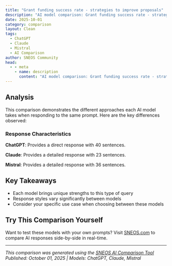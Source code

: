 ```yaml
---
title: "Grant funding success rate - strategies to improve proposals"
description: "AI model comparison: Grant funding success rate - strategies to improve proposals..."
date: 2025-10-01
category: comparison
layout: Clean
tags:
  - ChatGPT
  - Claude
  - Mistral
  - AI Comparison
author: SNEOS Community
head:
  - - meta
    - name: description
      content: "AI model comparison: Grant funding success rate - strategies to improve proposals..."
---
```


<ChatComparison
  title="Grant funding success rate - strategies to improve proposals"
  prompt="Grant funding success rate - strategies to improve proposals"
  :responses='{
    "ChatGPT": "Improving your grant funding success rate often comes down to submitting well-crafted, compelling proposals that clearly align with the funder\u2019s priorities. Here are several strategies to enhance your grant proposals and boost your chances of success:\n\n### 1. Understand the Funder\u2019s Priorities\n- **Research Thoroughly:** Carefully review the funder\u2019s mission, strategic goals, and previously funded projects.\n- **Align Objectives:** Tailor your proposal so that your project clearly supports the funder\u2019s interests and demonstrates relevance.\n\n### 2. Follow the Guidelines Exactly\n- **Format and Length:** Adhere strictly to formatting, word/page limits, and submission instructions.\n- **Eligibility:** Ensure your organization and project meet eligibility requirements.\n- **Required Documents:** Include all requested attachments and forms.\n\n### 3. Develop a Clear, Compelling Need Statement\n- **Use Data:** Support the need with current, relevant statistics or evidence.\n- **Illustrate Impact:** Describe the problem\u0027s significance and urgency.\n- **Connect Emotionally:** Tell stories or case studies to make the need relatable.\n\n### 4. Define Clear, Measurable Objectives\n- **SMART Objectives:** Specific, Measurable, Achievable, Relevant, Time-bound.\n- **Outcomes vs Outputs:** Focus on the impact (outcomes), not just activities (outputs).\n\n### 5. Detail a Realistic and Feasible Work Plan\n- **Step-by-Step:** Provide a timeline or milestones.\n- **Personnel:** Highlight the qualifications and roles of key team members.\n- **Methodology:** Explain how your approach effectively addresses the problem.\n\n### 6. Budget Clarity and Justification\n- **Detailed Budget:** Break down costs clearly.\n- **Justify Expenses:** Explain how each budget item supports project goals.\n- **Match Funds:** Show any cost-sharing or matching funds if required.\n\n### 7. Demonstrate Organizational Capacity\n- **Track Record:** Highlight past successes and relevant experience.\n- **Infrastructure:** Show you have the systems and resources to manage the grant.\n- **Partnerships:** Include letters of support if collaborating with others.\n\n### 8. Review and Revise Thoroughly\n- **Peer Review:** Ask colleagues or mentors to critique your draft.\n- **Proofreading:** Eliminate typos, jargon, and unclear language.\n- **Consistency:** Ensure all sections align and reinforce your story.\n\n### 9. Submit Early\n- Avoid last-minute submissions to mitigate technical or administrative issues.\n\n### 10. Follow Up and Learn\n- **Feedback:** Request reviewers\u2019 comments to improve future proposals.\n- **Track Results:** Monitor what works and refine your approach.\n\n---\n\n**Additional Tips:**\n- Attend workshops or webinars on grant writing.\n- Use templates or proposal software to organize information.\n- Build relationships with program officers for guidance.\n\nBy incorporating these strategies, your grant proposals will be stronger, clearer, and better positioned to succeed.",
    "Claude": "# Strategies to Improve Grant Proposal Success Rates\n\n## Understanding Success Rates\n- **Overall averages**: 10-20% for most competitive grants\n- **NIH**: ~20% overall, varies by institute (some \u003C10%)\n- **NSF**: 20-25% depending on program\n- **Private foundations**: Highly variable (5-50%)\n\n## Pre-Writing Strategies\n\n### 1. **Strategic Grant Selection**\n- Match your research to funder priorities\n- Check eligibility requirements carefully\n- Consider timing and competition levels\n- Review panel composition and expertise\n\n### 2. **Relationship Building**\n- Attend funder workshops and webinars\n- Network with program officers\n- Connect with successful grant recipients\n- Build collaborations with established researchers\n\n### 3. **Preliminary Work**\n- Gather strong pilot data\n- Publish related work in quality journals\n- Establish track record in the field\n- Document community need/impact\n\n## Proposal Development\n\n### 4. **Compelling Narrative**\n- Start with a clear problem statement\n- Use the \u0022So what?\u0022 test for significance\n- Tell a logical, coherent story\n- Address the \u0022why you, why now?\u0022 question\n\n### 5. **Technical Excellence**\n- Use specific aims that are testable\n- Include appropriate controls and alternatives\n- Show methodological rigor\n- Address potential limitations proactively\n\n### 6. **Team Assembly**\n- Include complementary expertise\n- Demonstrate successful collaborations\n- Consider diversity and inclusion\n- Show institutional support\n\n## Writing Best Practices\n\n### 7. **Structure and Clarity**\n- Follow guidelines exactly\n- Use clear, concise language\n- Include informative headers\n- Make key points obvious to reviewers\n\n### 8. **Visual Elements**\n- Include clear figures and tables\n- Use consistent formatting\n- Ensure readability\n- Highlight key information graphically\n\n### 9. **Budget Justification**\n- Align costs with proposed work\n- Justify all major expenses\n- Show cost-effectiveness\n- Include indirect costs correctly\n\n## Review and Revision\n\n### 10. **Multiple Review Cycles**\n- Start early (3\u002B months before deadline)\n- Get feedback from multiple sources\n- Include non-experts in review process\n- Revise based on constructive criticism\n\n### 11. **External Review Panel**\n- Recruit 3-5 reviewers with relevant expertise\n- Provide review criteria and scoring rubrics\n- Allow 2-3 weeks for thorough review\n- Address all substantive concerns\n\n## Addressing Common Weaknesses\n\n### 12. **Significance Issues**\n- Connect to larger scientific questions\n- Quantify potential impact\n- Address knowledge gaps explicitly\n- Show translational potential\n\n### 13. **Feasibility Concerns**\n- Provide realistic timelines\n- Show access to necessary resources\n- Address technical challenges\n- Include risk mitigation strategies\n\n### 14. **Innovation Problems**\n- Clearly state novel aspects\n- Compare to existing approaches\n- Show methodological advances\n- Demonstrate conceptual innovation\n\n## Post-Submission Strategies\n\n### 15. **Resubmission Planning**\n- Carefully review all reviewer comments\n- Address every substantive concern\n- Highlight changes in revision\n- Consider scope modifications if needed\n\n### 16. **Portfolio Approach**\n- Submit to multiple funders\n- Vary proposal sizes and scopes\n- Maintain active pipeline\n- Track success patterns\n\n## Success Metrics and Tracking\n\n### 17. **Performance Analysis**\n- Track win rates by funder type\n- Analyze reviewer feedback patterns\n- Identify successful strategies\n- Monitor funding landscape changes\n\n## Institution-Specific Strategies\n\n### 18. **Leverage Support Services**\n- Use pre-award offices\n- Access proposal development programs\n- Utilize research development staff\n- Join proposal writing groups\n\n### 19. **Internal Funding**\n- Secure seed funding first\n- Use internal awards strategically\n- Build preliminary data\n- Establish collaborations\n\n## Advanced Strategies\n\n### 20. **Program Officer Engagement**\n- Schedule pre-submission consultations\n- Clarify program priorities\n- Discuss proposal concepts\n- Understand review process\n\n### 21. **Timing Optimization**\n- Avoid oversubscribed cycles\n- Consider resubmission advantages\n- Plan around other deadlines\n- Allow adequate preparation time\n\n## Red Flags to Avoid\n\n- **Late submissions or missed deadlines**\n- **Failure to follow guidelines**\n- **Weak preliminary data**\n- **Unrealistic budgets or",
    "Mistral": "Improving the success rate of grant funding proposals involves a combination of strategic planning, thorough research, and effective communication. Here are some strategies to help you enhance your proposals:\n\n### 1. **Understand the Funding Agency**\n   - **Research the Funder:** Understand the mission, goals, and priorities of the funding agency. Tailor your proposal to align with these objectives.\n   - **Read Guidelines Carefully:** Ensure you comply with all submission guidelines, including formatting, deadlines, and required documentation.\n\n### 2. **Develop a Strong Concept**\n   - **Clear and Compelling Idea:** Your proposal should present a clear, compelling, and innovative idea that addresses a significant problem or need.\n   - **Feasibility:** Demonstrate that your project is feasible and that you have the necessary resources and expertise to carry it out.\n\n### 3. **Write a Persuasive Proposal**\n   - **Executive Summary:** Start with a strong executive summary that captures the essence of your proposal.\n   - **Problem Statement:** Clearly define the problem your project aims to solve and why it is important.\n   - **Objectives and Methods:** Outline specific, measurable objectives and describe the methods you will use to achieve them.\n   - **Budget Justification:** Provide a detailed and justified budget that shows how funds will be used effectively.\n   - **Impact and Sustainability:** Explain the potential impact of your project and how it will be sustained beyond the funding period.\n\n### 4. **Engage Stakeholders**\n   - **Collaboration:** Involve key stakeholders, including community members, other researchers, and organizations, to strengthen your proposal.\n   - **Letters of Support:** Include letters of support from relevant stakeholders to demonstrate broader interest and backing.\n\n### 5. **Use Data and Evidence**\n   - **Preliminary Data:** If available, include preliminary data or pilot study results to support your proposal.\n   - **Literature Review:** Conduct a thorough literature review to situate your project within the existing body of knowledge.\n\n### 6. **Seek Feedback**\n   - **Peer Review:** Have colleagues or mentors review your proposal and provide feedback.\n   - **Professional Editing:** Consider hiring a professional editor to ensure your proposal is clear, concise, and free of errors.\n\n### 7. **Leverage Technology**\n   - **Online Resources:** Use online resources and databases to find funding opportunities and understand the competitive landscape.\n   - **Proposal Management Software:** Utilize software tools to manage the proposal writing process and track deadlines.\n\n### 8. **Build a Strong Team**\n   - **Expertise:** Assemble a team with diverse expertise relevant to your project.\n   - **Track Record:** Highlight the team\u0027s past achievements and experience in the field.\n\n### 9. **Follow Up**\n   - **Post-Submission Communication:** After submitting your proposal, follow up with the funding agency to ensure it was received and to address any questions they may have.\n   - **Learn from Rejections:** If your proposal is rejected, seek feedback from the reviewers to understand why and use this information to improve future proposals.\n\n### 10. **Continuous Improvement**\n   - **Reflect and Adapt:** Continuously reflect on your proposal writing process and adapt your strategies based on feedback and outcomes.\n   - **Stay Updated:** Keep abreast of new funding opportunities and changes in the funding landscape.\n\nBy implementing these strategies, you can significantly enhance the quality and competitiveness of your grant funding proposals, increasing your chances of success."
  }'
  published-date="12:27"
/>

## Analysis

This comparison demonstrates the different approaches each AI model takes when responding to the same prompt. Here are the key differences observed:

### Response Characteristics

**ChatGPT**: Provides a direct response with 40 sentences. 

**Claude**: Provides a detailed response with 23 sentences. 

**Mistral**: Provides a detailed response with 36 sentences. 

## Key Takeaways

- Each model brings unique strengths to this type of query
- Response styles vary significantly between models
- Consider your specific use case when choosing between these models

## Try This Comparison Yourself

Want to test these models with your own prompts? Visit [SNEOS.com](https://sneos.com) to compare AI responses side-by-side in real-time.

---

*This comparison was generated using the [SNEOS AI Comparison Tool](https://sneos.com)*
*Published: October 01, 2025 | Models: ChatGPT, Claude, Mistral*
